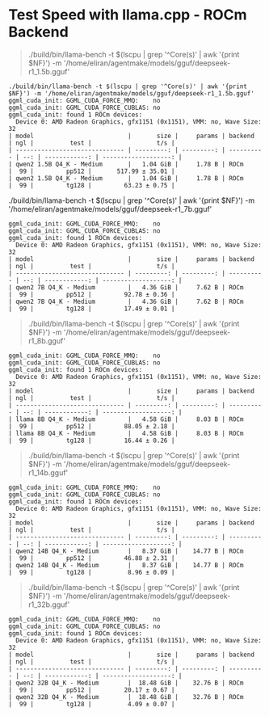 # Test Speed with llama.cpp - ROCm Backend

> ./build/bin/llama-bench -t $(lscpu | grep '^Core(s)' | awk '{print $NF}') -m '/home/eliran/agentmake/models/gguf/deepseek-r1_1.5b.gguf'

```
./build/bin/llama-bench -t $(lscpu | grep '^Core(s)' | awk '{print $NF}') -m '/home/eliran/agentmake/models/gguf/deepseek-r1_1.5b.gguf'
ggml_cuda_init: GGML_CUDA_FORCE_MMQ:    no
ggml_cuda_init: GGML_CUDA_FORCE_CUBLAS: no
ggml_cuda_init: found 1 ROCm devices:
  Device 0: AMD Radeon Graphics, gfx1151 (0x1151), VMM: no, Wave Size: 32
| model                          |       size |     params | backend    | ngl |          test |                  t/s |
| ------------------------------ | ---------: | ---------: | ---------- | --: | ------------: | -------------------: |
| qwen2 1.5B Q4_K - Medium       |   1.04 GiB |     1.78 B | ROCm       |  99 |         pp512 |       517.99 ± 35.01 |
| qwen2 1.5B Q4_K - Medium       |   1.04 GiB |     1.78 B | ROCm       |  99 |         tg128 |         63.23 ± 0.75 |
```

./build/bin/llama-bench -t $(lscpu | grep '^Core(s)' | awk '{print $NF}') -m '/home/eliran/agentmake/models/gguf/deepseek-r1_7b.gguf'

```
ggml_cuda_init: GGML_CUDA_FORCE_MMQ:    no
ggml_cuda_init: GGML_CUDA_FORCE_CUBLAS: no
ggml_cuda_init: found 1 ROCm devices:
  Device 0: AMD Radeon Graphics, gfx1151 (0x1151), VMM: no, Wave Size: 32
| model                          |       size |     params | backend    | ngl |          test |                  t/s |
| ------------------------------ | ---------: | ---------: | ---------- | --: | ------------: | -------------------: |
| qwen2 7B Q4_K - Medium         |   4.36 GiB |     7.62 B | ROCm       |  99 |         pp512 |         92.78 ± 0.36 |
| qwen2 7B Q4_K - Medium         |   4.36 GiB |     7.62 B | ROCm       |  99 |         tg128 |         17.49 ± 0.01 |
```

> ./build/bin/llama-bench -t $(lscpu | grep '^Core(s)' | awk '{print $NF}') -m '/home/eliran/agentmake/models/gguf/deepseek-r1_8b.gguf'

```
ggml_cuda_init: GGML_CUDA_FORCE_MMQ:    no
ggml_cuda_init: GGML_CUDA_FORCE_CUBLAS: no
ggml_cuda_init: found 1 ROCm devices:
  Device 0: AMD Radeon Graphics, gfx1151 (0x1151), VMM: no, Wave Size: 32
| model                          |       size |     params | backend    | ngl |          test |                  t/s |
| ------------------------------ | ---------: | ---------: | ---------- | --: | ------------: | -------------------: |
| llama 8B Q4_K - Medium         |   4.58 GiB |     8.03 B | ROCm       |  99 |         pp512 |         88.05 ± 2.18 |
| llama 8B Q4_K - Medium         |   4.58 GiB |     8.03 B | ROCm       |  99 |         tg128 |         16.44 ± 0.26 |
```

> ./build/bin/llama-bench -t $(lscpu | grep '^Core(s)' | awk '{print $NF}') -m '/home/eliran/agentmake/models/gguf/deepseek-r1_14b.gguf'

```
ggml_cuda_init: GGML_CUDA_FORCE_MMQ:    no
ggml_cuda_init: GGML_CUDA_FORCE_CUBLAS: no
ggml_cuda_init: found 1 ROCm devices:
  Device 0: AMD Radeon Graphics, gfx1151 (0x1151), VMM: no, Wave Size: 32
| model                          |       size |     params | backend    | ngl |          test |                  t/s |
| ------------------------------ | ---------: | ---------: | ---------- | --: | ------------: | -------------------: |
| qwen2 14B Q4_K - Medium        |   8.37 GiB |    14.77 B | ROCm       |  99 |         pp512 |         46.88 ± 2.31 |
| qwen2 14B Q4_K - Medium        |   8.37 GiB |    14.77 B | ROCm       |  99 |         tg128 |          8.96 ± 0.09 |
```

> ./build/bin/llama-bench -t $(lscpu | grep '^Core(s)' | awk '{print $NF}') -m '/home/eliran/agentmake/models/gguf/deepseek-r1_32b.gguf'

```
ggml_cuda_init: GGML_CUDA_FORCE_MMQ:    no
ggml_cuda_init: GGML_CUDA_FORCE_CUBLAS: no
ggml_cuda_init: found 1 ROCm devices:
  Device 0: AMD Radeon Graphics, gfx1151 (0x1151), VMM: no, Wave Size: 32
| model                          |       size |     params | backend    | ngl |          test |                  t/s |
| ------------------------------ | ---------: | ---------: | ---------- | --: | ------------: | -------------------: |
| qwen2 32B Q4_K - Medium        |  18.48 GiB |    32.76 B | ROCm       |  99 |         pp512 |         20.17 ± 0.67 |
| qwen2 32B Q4_K - Medium        |  18.48 GiB |    32.76 B | ROCm       |  99 |         tg128 |          4.09 ± 0.07 |
```

